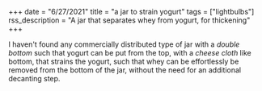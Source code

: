 +++
date = "6/27/2021"
title = "a jar to strain yogurt"
tags = ["lightbulbs"]
rss_description = "A jar that separates whey from yogurt, for thickening"
+++

I haven't found any commercially distributed type of jar with a _double bottom_ such that yogurt can be put from the top, with a _cheese cloth_ like bottom, that strains the yogurt, such that whey can be effortlessly be removed from the bottom of the jar, without the need for an additional decanting step.
